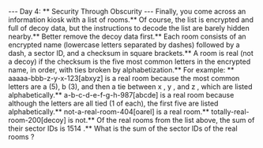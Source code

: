 --- Day 4: ** Security Through Obscurity ---
Finally, you come across an information kiosk with a list of rooms.**  Of course, the list is encrypted and full of decoy data, but the instructions to decode the list are barely hidden nearby.**  Better remove the decoy data first.**
Each room consists of an encrypted name (lowercase letters separated by dashes) followed by a dash, a sector ID, and a checksum in square brackets.**
A room is real (not a decoy) if the checksum is the five most common letters in the encrypted name, in order, with ties broken by alphabetization.**  For example: **
aaaaa-bbb-z-y-x-123[abxyz]
is a real room because the most common letters are
a
(5),
b
(3), and then a tie between
x
,
y
, and
z
, which are listed alphabetically.**
a-b-c-d-e-f-g-h-987[abcde]
is a real room because although the letters are all tied (1 of each), the first five are listed alphabetically.**
not-a-real-room-404[oarel]
is a real room.**
totally-real-room-200[decoy]
is not.**
Of the real rooms from the list above, the sum of their sector IDs is
1514
.**
What is the
sum of the sector IDs of the real rooms
?

